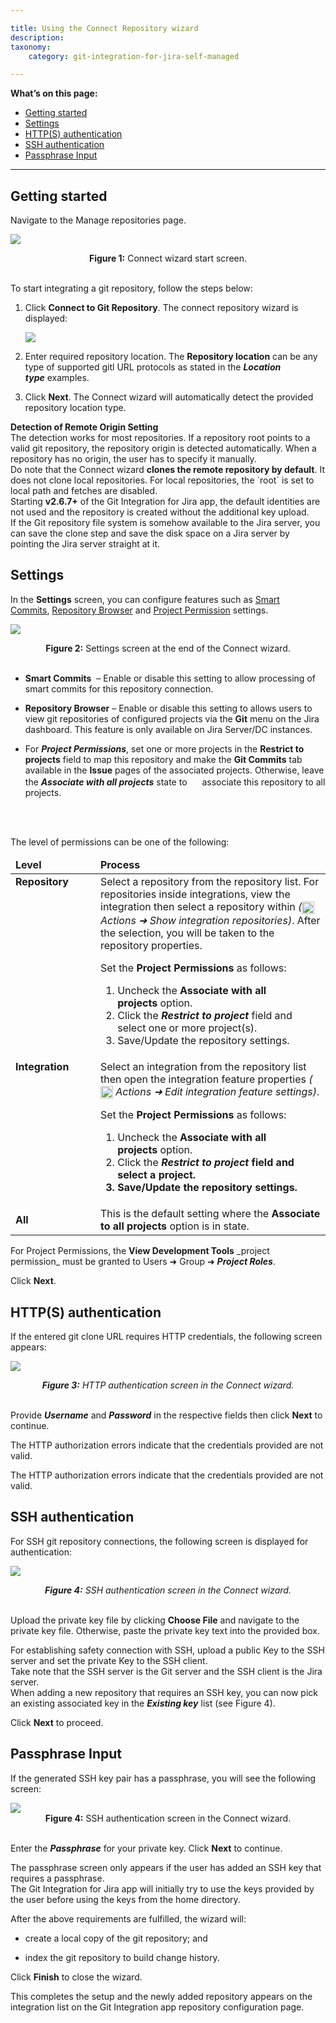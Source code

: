 ```yaml
---

title: Using the Connect Repository wizard
description:
taxonomy:
    category: git-integration-for-jira-self-managed

---
```

**What’s on this page:**
- [Getting started](#getting-started)
- [Settings](#settings)
- [HTTP(S) authentication](#https-authentication)
- [SSH authentication](#ssh-authentication)
- [Passphrase Input](#passphrase-input)


* * *

## Getting started

Navigate to the Manage repositories page.

![](https://bigbrassband.atlassian.net/wiki/download/attachments/1930397090/gitserver-gitmgr-connect2git-sel.png?version=1&modificationDate=1630642822421&cacheVersion=1&api=v2)

<div align='center'><b>Figure 1:</b> Connect wizard start screen.</div>
<br>

To start integrating a git repository, follow the steps below:

1.  Click **Connect to Git Repository**. The connect repository wizard is displayed:

    ![](https://bigbrassband.atlassian.net/wiki/download/thumbnails/1930397090/connect-git-wizard-start-screen(new).png?version=1&modificationDate=1630642823179&cacheVersion=1&api=v2&width=646&height=501)
2.  Enter required repository location. The **Repository location** can be any type of supported gitl URL protocols as stated in the _**Location type**_ examples.

3.  Click **Next**. The Connect wizard will automatically detect the provided repository location type.

<div class="bbb-callout bbb--info">
    <div class="irow">
    <div class="ilogobox">
        <span class="logoimg"></span>
    </div>
    <div class="imsgbox">
        <b>Detection of Remote Origin Setting</b><br>
        The detection works for most repositories. If a repository root points to a valid git repository, the repository origin is detected automatically. When a repository has no origin, the user has to specify it manually.
    </div>
    </div>
</div>

<div class="bbb-callout bbb--note">
    <div class="irow">
    <div class="ilogobox">
        <span class="logoimg"></span>
    </div>
    <div class="imsgbox">
        Do note that the Connect wizard <b>clones the remote repository by default</b>. It does not clone local repositories. For local repositories, the `root` is set to local path and fetches are disabled.
        <div>
            Starting <b>v2.6.7+</b> of the Git Integration for Jira app, the default identities are not used and the repository is created without the additional key upload.
        </div>
    </div>
    </div>
</div>

<div class="bbb-callout bbb--tip">
    <div class="irow">
    <div class="ilogobox">
        <span class="logoimg"></span>
    </div>
    <div class="imsgbox">
        If the Git repository file system is somehow available to the Jira server, you can save the clone step and save the disk space on a Jira server by pointing the Jira server straight at it.
    </div>
    </div>
</div>

## Settings

In the **Settings** screen, you can configure features such as [Smart Commits](/git-integration-for-jira-self-managed/smart-commits-docs/), [Repository Browser](/git-integration-for-jira-self-managed/repository-browser/) and [Project Permission](/git-integration-for-jira-self-managed/associating-project-permissions/) settings.

![](https://bigbrassband.atlassian.net/wiki/download/thumbnails/1930397090/connect-git-wizard-cfg-screen.png?version=1&modificationDate=1630642823475&cacheVersion=1&api=v2&width=680&height=376)

<div align='center'>
    <b>Figure 2:</b> Settings screen at the end of the Connect wizard.</div>
<br>

*   **Smart Commits**  – Enable or disable this setting to allow processing of smart commits for this repository connection.

*   **Repository Browser** – Enable or disable this setting to allows users to view git repositories of configured projects via the **Git** menu on the Jira dashboard. This feature is only available on Jira Server/DC instances.

*   For _**Project Permissions**_, set one or more projects in the **Restrict to projects** field to map this repository and make the **Git Commits** tab available in the **Issue** pages of the associated projects. Otherwise, leave the _**Associate with all projects**_ state to <img src='https://pf-emoji-service--cdn.us-east-1.prod.public.atl-paas.net/standard/a51a7674-8d5d-4495-a2d2-a67c090f5c3b/32x32/2705.png' width=16 height=16 /> associate this repository to all projects.
<br>
<br>

The level of permissions can be one of the following:

<table>
    <thead>
        <tr>
            <td width=120><b>Level</b></td>
            <td><b>Process</b></td>
        </tr>
    </thead>
    <tbody>
        <tr valign='baseline'>
            <td><b>Repository</b></td>
            <td>
                <div>Select a repository from the repository list. For repositories inside integrations, view the integration then select a repository within <i>(<img valign='middle' src='https://pf-emoji-service--cdn.us-east-1.prod.public.atl-paas.net/standard/a51a7674-8d5d-4495-a2d2-a67c090f5c3b/32x32/2699.png' width=20 height=20 /> Actions ➜ Show integration repositories)</i>. After the selection, you will be taken to the repository properties.</div>
                <p>Set the <b>Project Permissions</b> as follows:</p>                
                <ol>
                    <li>Uncheck the <b>Associate with all projects</b> option.</li>
                    <li>Click the <b><i>Restrict to project</i></b> field and select one or more project(s).</li>
                    <li>Save/Update the repository settings.</li>
                </ol>
            </td>
        </tr>
        <tr>
            <td valign='baseline'><b>Integration</b></td>
            <td>
                <div>
                    Select an integration from the repository list then open the integration feature properties <i>(<img valign='middle' src='https://pf-emoji-service--cdn.us-east-1.prod.public.atl-paas.net/standard/a51a7674-8d5d-4495-a2d2-a67c090f5c3b/32x32/2699.png' width=20 height=20 /> Actions ➜ Edit integration feature settings)</i>.
                </div>
                <p>Set the <b>Project Permissions</b> as follows:</p>
                <ol>
                    <li>Uncheck the <b>Associate with all projects</b> option.</li>
                    <li>Click the <b><i>Restrict to project</i><b/> field and select a project.</li>
                    <li>Save/Update the repository settings.</li>
                </ol>
            </td>
        </tr>
        <tr>
            <td><b>All</b></td>
            <td>
                This is the default setting where the <b>Associate to all projects</b> option is in state.
            </td>
        </tr>
    </tbody>
</table>

<div class="bbb-callout bbb--alert">
    <div class="irow">
    <div class="ilogobox">
        <span class="logoimg"></span>
    </div>
    <div class="imsgbox">
        For Project Permissions, the <b>View Development Tools</b> _project permission_ must be granted to Users ➜ Group ➜ <b><i>Project Roles</i></b>.
    </div>
    </div>
</div>

Click **Next**.

## HTTP(S) authentication

If the entered git clone URL requires HTTP credentials, the following screen appears:

![](https://bigbrassband.atlassian.net/wiki/download/thumbnails/1930397090/connect-git-wizard-auth-scr-http(n).png?version=1&modificationDate=1630642824202&cacheVersion=1&api=v2&width=680&height=355)

<div align='center'>
    <i><b>Figure 3:</b> HTTP authentication screen in the Connect wizard.</i>
</div>
<br>

Provide _**Username**_ and _**Password**_ in the respective fields then click **Next** to continue.

<div class="bbb-callout bbb--info">
    <div class="irow">
    <div class="ilogobox">
        <span class="logoimg"></span>
    </div>
    <div class="imsgbox">
        The HTTP authorization errors indicate that the credentials provided are not valid.
    </div>
    </div>
</div>

The HTTP authorization errors indicate that the credentials provided are not valid.

## SSH authentication

For SSH git repository connections, the following screen is displayed for authentication:

![](https://bigbrassband.atlassian.net/wiki/download/attachments/1930397090/gitserver-ssh-connect-auth-screen.png?version=1&modificationDate=1630642825404&cacheVersion=1&api=v2)

<div align='center'>
    <i><b>Figure 4:</b> SSH authentication screen in the Connect wizard.</i>
</div>
<br>

Upload the private key file by clicking **Choose File** and navigate to the private key file. Otherwise, paste the private key text into the provided box.

<div class="bbb-callout bbb--note">
    <div class="irow">
    <div class="ilogobox">
        <span class="logoimg"></span>
    </div>
    <div class="imsgbox">
        For establishing safety connection with SSH, upload a public Key to the SSH server and set the private Key to the SSH client.
        <div class='nextpara'>
            Take note that the SSH server is the Git server and the SSH client is the Jira server.
        </div>
    </div>
    </div>
</div>

<div class="bbb-callout bbb--tip">
    <div class="irow">
    <div class="ilogobox">
        <span class="logoimg"></span>
    </div>
    <div class="imsgbox">
        When adding a new repository that requires an SSH key, you can now pick an existing associated key in the <b><i>Existing key</i></b> list (see Figure 4).
    </div>
    </div>
</div>

Click **Next** to proceed.

## Passphrase Input

If the generated SSH key pair has a passphrase, you will see the following screen:

<img src='https://bigbrassband.atlassian.net/wiki/download/thumbnails/1930397090/connect-git-wizard-auth-scr-pass.png?version=1&modificationDate=1630642824934&cacheVersion=1&api=v2&width=442&height=254' class='center img-responsive img-bordered' />

<div align='center'>
    <b>Figure 4:</b> SSH authentication screen in the Connect wizard.</div>
<br>

Enter the _**Passphrase**_ for your private key. Click **Next** to continue.

<div class="bbb-callout bbb--note">
    <div class="irow">
    <div class="ilogobox">
        <span class="logoimg"></span>
    </div>
    <div class="imsgbox">
        The passphrase screen only appears if the user has added an SSH key that requires a passphrase.
    </div>
    </div>
</div>

<div class="bbb-callout bbb--info">
    <div class="irow">
    <div class="ilogobox">
        <span class="logoimg"></span>
    </div>
    <div class="imsgbox">
        The Git Integration for Jira app will initially try to use the keys provided by the user before using the keys from the home directory.
    </div>
    </div>
</div>

After the above requirements are fulfilled, the wizard will:

*   create a local copy of the git repository; and

*   index the git repository to build change history.


Click **Finish** to close the wizard.

This completes the setup and the newly added repository appears on the integration list on the Git Integration app repository configuration page.


